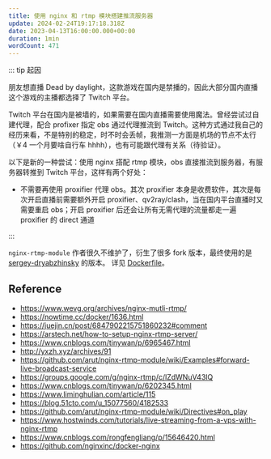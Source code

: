```yaml
---
title: 使用 nginx 和 rtmp 模块搭建推流服务器
update: 2024-02-24T19:17:18.318Z
date: 2023-04-13T16:00:00.000+00:00
duration: 1min
wordCount: 471
---
```


::: tip 起因

朋友想直播 Dead by daylight，这款游戏在国内是禁播的，因此大部分国内直播这个游戏的主播都选择了 Twitch 平台。

Twitch 平台在国内是被墙的，如果需要在国内直播需要使用魔法。曾经尝试过自建代理，配合 profixer 指定 obs 通过代理推流到 Twitch。这种方式通过我自己的经历来看，不是特别的稳定，时不时会丢帧，我推测一方面是机场的节点不太行（￥4 一个月要啥自行车 hhhh），也有可能跟代理有关系（待验证）。

以下是新的一种尝试：使用 nginx 搭配 rtmp 模块，obs 直接推流到服务器，有服务器转推到 Twitch 平台，这样有两个好处：

- 不需要再使用 proxifier 代理 obs。其次 proxifier 本身是收费软件，其次是每次开启直播前需要额外开启 proxifier、qv2ray/clash，当在国内平台直播时又需要重启 obs；开启 proxifier 后还会让所有无需代理的流量都走一遍 proxifier 的 direct 通道

:::

`nginx-rtmp-module` 作者很久不维护了，衍生了很多 fork 版本，最终使用的是 [sergey-dryabzhinsky](https://github.com/sergey-dryabzhinsky/nginx-rtmp-module) 的版本。 详见 [Dockerfile](https://github.com/alomerry/mix/tree/master/vm/docker/nginx-rtmp)。

## Reference

- https://www.wevg.org/archives/nginx-mutli-rtmp/
- https://nowtime.cc/docker/1636.html
- https://juejin.cn/post/6847902215751860232#comment
- https://arstech.net/how-to-setup-nginx-rtmp-server/
- https://www.cnblogs.com/tinywan/p/6965467.html
- http://yxzh.xyz/archives/91
- https://github.com/arut/nginx-rtmp-module/wiki/Examples#forward-live-broadcast-service
- https://groups.google.com/g/nginx-rtmp/c/lZdWNuV43lQ
- https://www.cnblogs.com/tinywan/p/6202345.html
- https://www.liminghulian.com/article/115
- https://blog.51cto.com/u_15077560/4182533
- https://github.com/arut/nginx-rtmp-module/wiki/Directives#on_play
- https://www.hostwinds.com/tutorials/live-streaming-from-a-vps-with-nginx-rtmp
- https://www.cnblogs.com/rongfengliang/p/15646420.html
- https://github.com/nginxinc/docker-nginx
